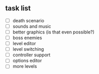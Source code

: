 ## task list

- [ ] death scenario
- [ ] sounds and music
- [ ] better graphics (is that even possible?)
- [ ] boss enemies
- [ ] level editor
- [ ] level switching
- [ ] controller support
- [ ] options editor
- [ ] more levels